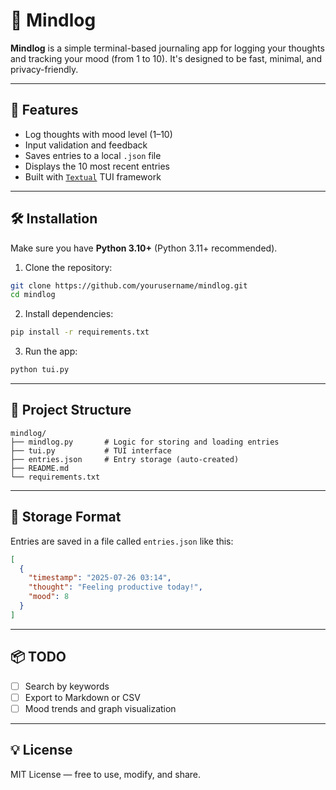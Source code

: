 # 🧠 Mindlog

**Mindlog** is a simple terminal-based journaling app for logging your thoughts and tracking your mood (from 1 to 10). It's designed to be fast, minimal, and privacy-friendly.

---

## 🚀 Features

- Log thoughts with mood level (1–10)
- Input validation and feedback
- Saves entries to a local `.json` file
- Displays the 10 most recent entries
- Built with [`Textual`](https://github.com/Textualize/textual) TUI framework

---

## 🛠 Installation

Make sure you have **Python 3.10+** (Python 3.11+ recommended).

1. Clone the repository:

```bash
git clone https://github.com/yourusername/mindlog.git
cd mindlog
```

2. Install dependencies:

```bash
pip install -r requirements.txt
```

3. Run the app:

```bash
python tui.py
```

---

## 📁 Project Structure

```
mindlog/
├── mindlog.py       # Logic for storing and loading entries
├── tui.py           # TUI interface
├── entries.json     # Entry storage (auto-created)
├── README.md
└── requirements.txt
```

---

## 🧠 Storage Format

Entries are saved in a file called `entries.json` like this:

```json
[
  {
    "timestamp": "2025-07-26 03:14",
    "thought": "Feeling productive today!",
    "mood": 8
  }
]
```

---

## 📦 TODO

- [ ] Search by keywords
- [ ] Export to Markdown or CSV
- [ ] Mood trends and graph visualization

---

## 💡 License

MIT License — free to use, modify, and share.